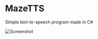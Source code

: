 # MazeTTS
Simple text-to-speech program made in C#


![Screenshot](https://i.imgur.com/qe3L32r.png)
